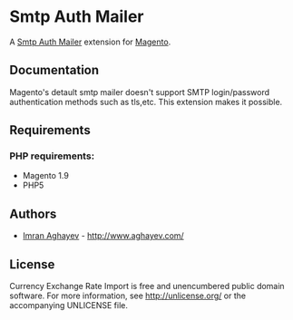 Smtp Auth Mailer
===========

A [Smtp Auth Mailer][Smtp Auth Mailer] extension for [Magento](https://magento.com/).

Documentation
-------------
Magento's detault smtp mailer doesn't support SMTP login/password authentication methods such as tls,etc. 
This extension makes it possible.

Requirements
------------

### PHP requirements:
* Magento 1.9
* PHP5

Authors
-------

* [Imran Aghayev](http://github.com/aghayev) -
  <http://www.aghayev.com/>


License
-------

Currency Exchange Rate Import is free and unencumbered public domain software. For more
information, see <http://unlicense.org/> or the accompanying UNLICENSE file.


[Smtp Auth Mailer]:		https://github.com/aghayev/smtpauthmailer-magento/
